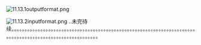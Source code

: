 
![11.13.1outputformat.png](https://upload-images.jianshu.io/upload_images/14466577-34348e6a0acacd2b.png?imageMogr2/auto-orient/strip%7CimageView2/2/w/1240)

![11.13.2inputformat.png](https://upload-images.jianshu.io/upload_images/14466577-bc8e23ecad632ef5.png?imageMogr2/auto-orient/strip%7CimageView2/2/w/1240)
..未完待续。。。。。。。。。。。。。。。。。。。。。。。。。。。。。。。。。。。。。。。。。。。。。。。。。。。。。。。。。。。。。。。。。。。。。。。。。。。。。。。。。。。。。。。。。。。。。。。。。。。。。。。。。
